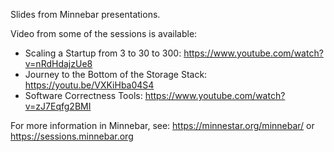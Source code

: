 Slides from Minnebar presentations.

Video from some of the sessions is available:
  * Scaling a Startup from 3 to 30 to 300: https://www.youtube.com/watch?v=nRdHdajzUe8
  * Journey to the Bottom of the Storage Stack: https://youtu.be/VXKiHba04S4
  * Software Correctness Tools: https://www.youtube.com/watch?v=zJ7Eqfg2BMI
  
For more information in Minnebar, see: https://minnestar.org/minnebar/ or https://sessions.minnebar.org
